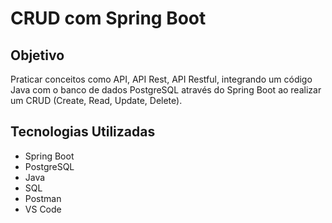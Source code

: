 # CRUD com Spring Boot

## Objetivo

Praticar conceitos como API, API Rest, API Restful, integrando um código Java com o banco de dados PostgreSQL
através do Spring Boot ao realizar um CRUD (Create, Read, Update, Delete).

## Tecnologias Utilizadas

- Spring Boot
- PostgreSQL
- Java
- SQL
- Postman
- VS Code
